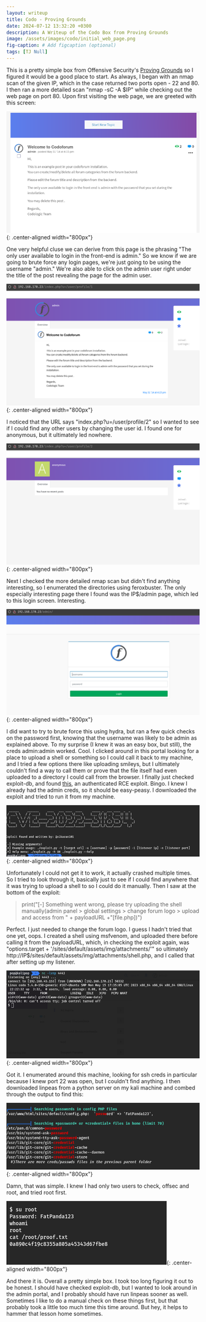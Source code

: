 ```yaml
---
layout: writeup
title: Codo - Proving Grounds
date: 2024-07-12 13:32:20 +0300
description: A Writeup of the Codo Box from Proving Grounds
image: /assets/images/codo/initial_web_page.png
fig-caption: # Add figcaption (optional)
tags: [TJ Null]
---
```


This is a pretty simple box from Offensive Security's [Proving Grounds](https://www.offsec.com/labs/) so I figured it would be a good place to start. As always, I began with an nmap scan of the given IP, which in the case returned two ports open - 22 and 80. I then ran a more detailed scan "nmap -sC -A $IP" while checking out the web page on port 80. Upon first visiting the web page, we are greeted with this screen:

![Codo Landing Page](/assets/images/codo/initial_web_page.png){: .center-aligned width="800px"}

One very helpful cluse we can derive from this page is the phrasing "The only user available to login in the front-end is admin." So we know if we are going to brute force any login pages, we're just going to be using the username "admin." We're also able to click on the admin user right under the title of the post revealing the page for the admin user. 

![Admin User Page](/assets/images/codo/admin_user_page.png){: .center-aligned width="800px"}

I noticed that the URL says "index.php?u=/user/profile/2" so I wanted to see if I could find any other users by changing the user id. I found one for anonymous, but it ultimately led nowhere.

![Anonymous Landing Page](/assets/images/codo/anonymous_user_page.png){: .center-aligned width="800px"}

Next I checked the more detailed nmap scan but didn't find anything interesting, so I enumerated the directories using feroxbuster. The only especially interesting page there I found was the IP$/admin page, which led to this login screen. Interesting. 

![Admin Login](/assets/images/codo/admin_login.png){: .center-aligned width="800px"}

I did want to try to brute force this using hydra, but ran a few quick checks on the password first, knowing that the username was likely to be admin as explained above. To my surprise (I knew it was an easy box, but still), the creds admin:admin worked. Cool. I clicked around in this portal looking for a place to upload a shell or something so I could call it back to my machine, and I tried a few options there like uploading smileys, but I ultimately couldn't find a way to call them or prove that the file itself had even uploaded to a directory I could call from the browser. I finally just checked exploit-db, and found [this](https://www.exploit-db.com/exploits/50978), an authenticated RCE exploit. Bingo. I knew I already had the admin creds, so it should be easy-peasy. I downloaded the exploit and tried to run it from my machine. 

![Exploit Usage](/assets/images/codo/exploit_usage.png){: .center-aligned width="800px"}

Unfortunately I could not get it to work, it actually crashed multiple times. So I tried to look through it, basically just to see if I could find anywhere that it was trying to upload a shell to so I could do it manually. Then I saw at the bottom of the exploit:
>  print("[-] Something went wrong, please try uploading the shell manually(admin panel > global settings > change forum logo > upload and access from " + payloadURL +"[file.php])")

Perfect. I just needed to change the forum logo. I guess I hadn't tried that one yet, oops. I created a shell using msfvenom, and uploaded there before calling it from the payloadURL, which, in checking the exploit again, was "options.target + '/sites/default/assets/img/attachments/'" so ultimately http://IP$/sites/default/assets/img/attachments/shell.php, and I called that after setting up my listener. 

![Exploit Usage](/assets/images/codo/shell_caught.png){: .center-aligned width="800px"}

Got it. I enumerated around this machine, looking for ssh creds in particular because I knew port 22 was open, but I couldn't find anything. I then downloaded linpeas from a python server on my kali machine and combed through the output to find this: 

![Exploit Usage](/assets/images/codo/password_found.png){: .center-aligned width="800px"}

Damn, that was simple. I knew I had only two users to check, offsec and root, and tried root first. 

![Exploit Usage](/assets/images/codo/root.png){: .center-aligned width="800px"}

And there it is. Overall a pretty simple box. I took too long figuring it out to be honest. I should have checked exploit-db, but I wanted to look around in the admin portal, and I probably should have run linpeas sooner as well. Sometimes I like to do a manual check on these things first, but that probably took a little too much time this time around. But hey, it helps to hammer that lesson home sometimes. 







